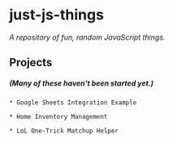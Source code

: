 # just-js-things
 
_A repository of fun, random JavaScript things._

## Projects
##### _(Many of these haven't been started yet.)_

    * Google Sheets Integration Example
    
    * Home Inventory Management

    * LoL One-Trick Matchup Helper
